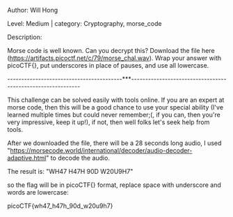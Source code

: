 Author: Will Hong

Level: Medium		| 	category: Cryptography, morse_code

Description:

Morse code is well known. Can you decrypt this?
Download the file here (https://artifacts.picoctf.net/c/79/morse_chal.wav).
Wrap your answer with picoCTF{}, put underscores in place of pauses, and use all lowercase.

-----------------------------------------***------------------------------------------------------------

This challenge can be solved easily with tools online.
If you are an expert at morse code, then this will be a good chance to use your special ability (I've learned multiple times but could never remember;(, if you can, then you're very impressive, keep it up!), if not, then well folks let's seek help from tools.

After we downloaded the file, there will be a 28 seconds long audio, I used "https://morsecode.world/international/decoder/audio-decoder-adaptive.html" to decode the audio.

The result is: "WH47 H47H 90D W20U9H7"

so the flag will be in picoCTF{} format, replace space with underscore and words are lowercase:


picoCTF{wh47_h47h_90d_w20u9h7}



